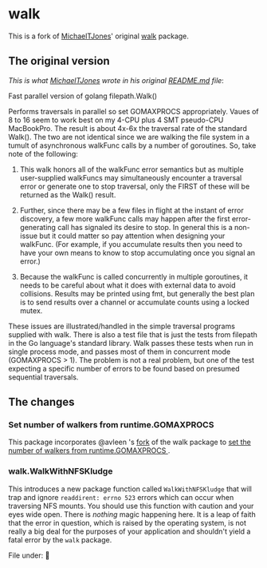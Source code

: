 # walk

This is a fork of [MichaelTJones](https://github.com/MichaelTJones)' original [walk](https://github.com/MichaelTJones/walk) package.

## The original version

_This is what [MichaelTJones](https://github.com/MichaelTJones) wrote in his original [README.md](https://github.com/MichaelTJones/walk/blob/master/README.md) file_:

Fast parallel version of golang filepath.Walk()

Performs traversals in parallel so set GOMAXPROCS appropriately. Vaues of 8 to 16 seem to work best on my 
4-CPU plus 4 SMT pseudo-CPU MacBookPro. The result is about 4x-6x the traversal rate of the standard Walk().
The two are not identical since we are walking the file system in a tumult of asynchronous walkFunc calls by
a number of goroutines. So, take note of the following:

1. This walk honors all of the walkFunc error semantics but as multiple user-supplied walkFuncs may simultaneously encounter a traversal error or generate one to stop traversal, only the FIRST of these will be returned as the Walk() result. 

2. Further, since there may be a few files in flight at the instant of  error discovery, a few more walkFunc calls may happen after the first error-generating call has signaled its desire to stop. In general this is a non-issue but it could matter so pay attention when designing your walkFunc. (For example, if you accumulate results then you need to have your own means to know to stop accumulating once you signal an error.)

3. Because the walkFunc is called concurrently in multiple goroutines, it needs to be careful about what it does with external data to avoid collisions. Results may be printed using fmt, but generally the best plan is to send results over a channel or accumulate counts using a locked mutex.

These issues are illustrated/handled in the simple traversal programs supplied with walk. There is also a test file that is just the tests from filepath in the Go language's standard library. Walk passes these tests when run in single process mode, and passes most of them in concurrent mode (GOMAXPROCS > 1). The problem is not a real problem, but one of the test expecting a specific number of errors to be found based on presumed sequential traversals.

## The changes

### Set number of walkers from runtime.GOMAXPROCS 

This package incorporates @avleen 's [fork](https://github.com/avleen/walk) of the walk package to [set the number of walkers from runtime.GOMAXPROCS ](https://github.com/MichaelTJones/walk/compare/master...avleen:master).

### walk.WalkWithNFSKludge

This introduces a new package function called `WalkWithNFSKludge` that will trap and ignore `readdirent: errno 523` errors which can occur when traversing NFS mounts. You should use this function with caution and your eyes wide open. There is _nothing_ magic happening here. It is a leap of faith that the error in question, which is raised by the operating system, is not really a big deal for the purposes of your application and shouldn't yield a fatal error by the `walk` package.

File under: 🙈
